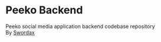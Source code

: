 # Peeko Backend

Peeko social media application backend codebase repository<br>
By [Swordax](https://linktr.ee/swordax)<br>
